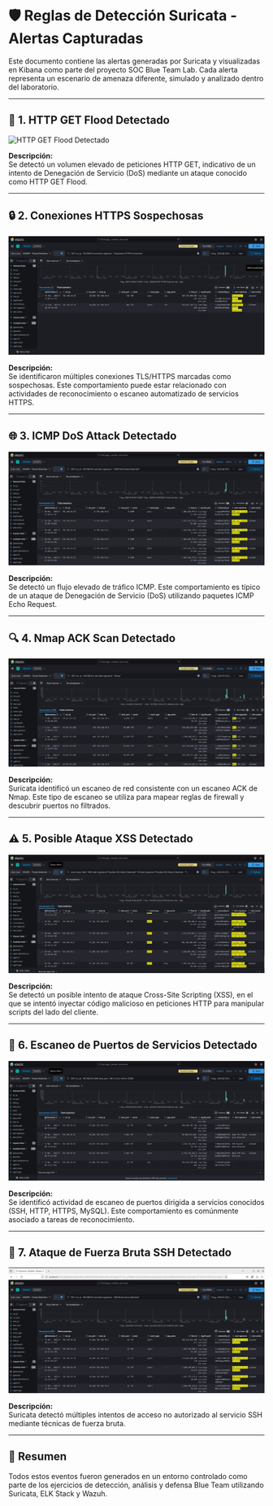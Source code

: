 
# 🛡️ Reglas de Detección Suricata - Alertas Capturadas

Este documento contiene las alertas generadas por Suricata y visualizadas en Kibana como parte del proyecto SOC Blue Team Lab. Cada alerta representa un escenario de amenaza diferente, simulado y analizado dentro del laboratorio.

---

## 🚀 1. HTTP GET Flood Detectado

![HTTP GET Flood Detectado](../images/HTTPSGETFloodDetected.jpg)

**Descripción:**  
Se detectó un volumen elevado de peticiones HTTP GET, indicativo de un intento de Denegación de Servicio (DoS) mediante un ataque conocido como HTTP GET Flood.

---

## 🔒 2. Conexiones HTTPS Sospechosas

![Conexiones HTTPS Sospechosas](../../images/HTTPSSuspiciousConnections.jpg)

**Descripción:**  
Se identificaron múltiples conexiones TLS/HTTPS marcadas como sospechosas. Este comportamiento puede estar relacionado con actividades de reconocimiento o escaneo automatizado de servicios HTTPS.

---

## 🌐 3. ICMP DoS Attack Detectado

![ICMP DoS Attack Detectado](../../images/ICMPDoSAttackDetected.jpg)

**Descripción:**  
Se detectó un flujo elevado de tráfico ICMP. Este comportamiento es típico de un ataque de Denegación de Servicio (DoS) utilizando paquetes ICMP Echo Request.

---

## 🔍 4. Nmap ACK Scan Detectado

![Nmap ACK Scan Detectado](../../images/NMAPAckScanDetected.jpg)

**Descripción:**  
Suricata identificó un escaneo de red consistente con un escaneo ACK de Nmap. Este tipo de escaneo se utiliza para mapear reglas de firewall y descubrir puertos no filtrados.

---

## ⚠️ 5. Posible Ataque XSS Detectado

![Posible Ataque XSS Detectado](../../images/PossibleXSSAttackDetected.jpg)

**Descripción:**  
Se detectó un posible intento de ataque Cross-Site Scripting (XSS), en el que se intentó inyectar código malicioso en peticiones HTTP para manipular scripts del lado del cliente.

---

## 🧩 6. Escaneo de Puertos de Servicios Detectado

![Escaneo de Puertos de Servicios Detectado](../../images/ServicesPortsScanDetected.jpg)

**Descripción:**  
Se identificó actividad de escaneo de puertos dirigida a servicios conocidos (SSH, HTTP, HTTPS, MySQL). Este comportamiento es comúnmente asociado a tareas de reconocimiento.

---

## 🔑 7. Ataque de Fuerza Bruta SSH Detectado

![Ataque de Fuerza Bruta SSH Detectado](../../images/SSHBruteForceDetected.jpg)

**Descripción:**  
Suricata detectó múltiples intentos de acceso no autorizado al servicio SSH mediante técnicas de fuerza bruta.

---

## 📄 Resumen

Todos estos eventos fueron generados en un entorno controlado como parte de los ejercicios de detección, análisis y defensa Blue Team utilizando Suricata, ELK Stack y Wazuh.

